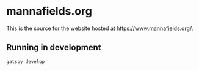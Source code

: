 # mannafields.org

This is the source for the website hosted at https://www.mannafields.org/.

## Running in development

`gatsby develop`
